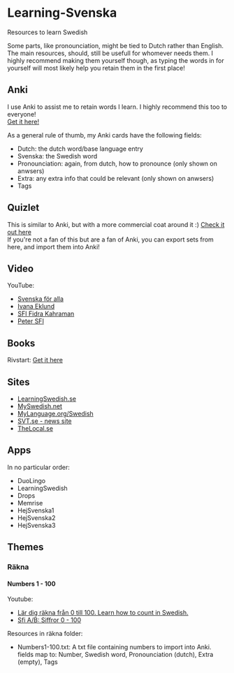 # Learning-Svenska

Resources to learn Swedish

Some parts, like pronounciation, might be tied to Dutch rather than English. The main resources, should, still be usefull for whomever needs them. I highly recommend making them yourself though, as typing the words in for yourself will most likely help you retain them in the first place!

## Anki

I use Anki to assist me to retain words I learn. I highly recommend this too to everyone!  
[Get it here!](https://apps.ankiweb.net/)

As a general rule of thumb, my Anki cards have the following fields:

- Dutch: the dutch word/base language entry
- Svenska: the Swedish word
- Pronounciation: again, from dutch, how to pronounce (only shown on anwsers)
- Extra: any extra info that could be relevant (only shown on anwsers)
- Tags

## Quizlet

This is similar to Anki, but with a more commercial coat around it :) [Check it out here](https://quizlet.com/)  
If you're not a fan of this but are a fan of Anki, you can export sets from here, and import them into Anki!

## Video

YouTube:

- [Svenska för alla](https://www.youtube.com/channel/UCDmNHpaB25AWvDO9DYZBdNQ)
- [Ivana Eklund](https://www.youtube.com/c/IvanaEklund/videos)
- [SFI Fidra Kahraman](https://www.youtube.com/channel/UCX-R0jHC0jEihsrQjJaMv-w/videos)
- [Peter SFI](https://www.youtube.com/channel/UCXm1UDWRRND6SoLxTbbp87A/videos)

## Books

Rivstart: [Get it here](https://www.nok.se/bocker-laromedel/laromedelsserier/rivstart/)

## Sites

- [LearningSwedish.se](https://learningswedish.se/)  
- [MySwedish.net](https://myswedish.net/)
- [MyLanguage.org/Swedish](http://mylanguages.org/learn_swedish.php)
- [SVT.se - news site](https://www.svt.se/)
- [TheLocal.se](https://www.thelocal.se/)

## Apps

In no particular order:

- DuoLingo
- LearningSwedish
- Drops
- Memrise
- HejSvenska1
- HejSvenska2
- HejSvenska3

## Themes

### Räkna

#### Numbers 1 - 100

Youtube:

- [Lär dig räkna från 0 till 100. Learn how to count in Swedish.](https://www.youtube.com/watch?v=mlhjbelhswM)
- [Sfi A/B: Siffror 0 - 100](https://www.youtube.com/watch?v=uq4OSag2QFo)

Resources in räkna folder:

- Numbers1-100.txt: A txt file containing numbers to import into Anki. fields map to: Number, Swedish word, Pronounciation (dutch), Extra (empty), Tags
